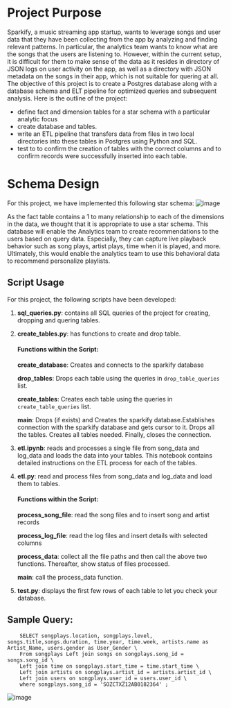 # Project Purpose

Sparkify, a music streaming app startup, wants to leverage songs and user data that they have been collecting from the app by analyzing and finding relevant patterns. In particular, the analytics team wants to know what are the songs that the users are listening to. However, within the current setup, it is difficult for them to make sense of the data as it resides in directory of JSON logs on user activity on the app, as well as a directory with JSON metadata on the songs in their app, which is not suitable for quering at all. The objective of this project is to create a Postgres database along with a database schema and ELT pipeline for optimized queries and subsequent analysis. Here is the outline of the project:

* define fact and dimension tables for a star schema with a particular analytic focus
* create database and tables. 
* write an ETL pipeline that transfers data from files in two local directories into these tables in Postgres using Python and SQL.
* test to to confirm the creation of tables with the correct columns and  to confirm records were successfully inserted into each table. 

# Schema Design
For this project, we have implemented this following star schema: 
![image](https://drive.google.com/uc?export=view&id=1YHwDVf6w8NjPOizaoTqAJjyJK33z-HNd)

As the fact table contains a 1 to many relationship to each of the dimensions in the data, we thought that it is appropriate to use a star schema. This database will enable the Analytics team to create recommendations to the users based on query data. Especially, they can capture live playback behavior such as song plays, artist plays, time when it is played, and more. Ultimately, this would enable the analytics team to use this behavioral data to recommend personalize playlists.

## Script Usage
For this project, the following scripts have been developed: 

1. **sql_queries.py**: contains all SQL queries of the project for creating, dropping and quering tables.
2. **create_tables.py**: has functions to create and drop table.

     #### Functions within the Script:
    **create_database**: Creates and connects to the sparkify database

    **drop_tables**: Drops each table using the queries in `drop_table_queries` list. 

    **create_tables**: Creates each table using the queries in `create_table_queries` list.
    
     **main**: Drops (if exists) and Creates the sparkify database.Establishes connection with the sparkify database and gets
    cursor to it. Drops all the tables. Creates all tables needed. Finally, closes the connection. 
    
    
3. **etl.ipynb**: reads and processes a single file from song_data and log_data and loads the data into your tables. This notebook contains detailed instructions on the ETL process for each of the tables.

4. **etl.py**:   read  and process files from song_data and log_data and load them to tables. 
    #### Functions within the Script:
   
    **process_song_file**: read the song files and to insert song and artist records

    **process_log_file**: read the log files and insert details with selected columns 
   
    **process_data**: collect all the file paths and then call the above two functions. Thereafter, show status of files processed.

    **main**: call the process_data function.

5. **test.py**: displays the first few rows of each table to let you check your database.

## Sample Query:

		SELECT songplays.location, songplays.level, songs.title,songs.duration, time.year, time.week, artists.name as Artist_Name, users.gender as User_Gender \
		From songplays Left join songs on songplays.song_id = songs.song_id \
		Left join time on songplays.start_time = time.start_time \
		Left join artists on songplays.artist_id = artists.artist_id \
		Left join users on songplays.user_id = users.user_id \
		where songplays.song_id = 'SOZCTXZ12AB0182364' ;

![image](https://drive.google.com/uc?export=view&id=1y2Yba-hy8UkyDWRmIS1baQxX_4dHW-lT)












